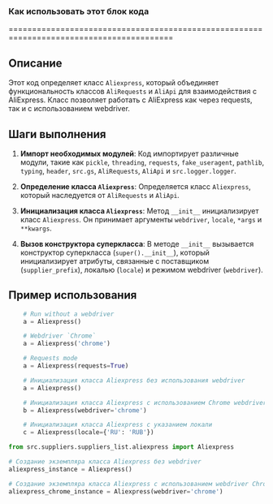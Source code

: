 ### Как использовать этот блок кода
=========================================================================================

Описание
-------------------------
Этот код определяет класс `Aliexpress`, который объединяет функциональность классов `AliRequests` и `AliApi` для взаимодействия с AliExpress. Класс позволяет работать с AliExpress как через requests, так и с использованием webdriver.

Шаги выполнения
-------------------------
1. **Импорт необходимых модулей**: Код импортирует различные модули, такие как `pickle`, `threading`, `requests`, `fake_useragent`, `pathlib`, `typing`, `header`, `src.gs`, `AliRequests`, `AliApi` и `src.logger.logger`.

2. **Определение класса `Aliexpress`**: Определяется класс `Aliexpress`, который наследуется от `AliRequests` и `AliApi`.

3. **Инициализация класса `Aliexpress`**: Метод `__init__` инициализирует класс `Aliexpress`. Он принимает аргументы `webdriver`, `locale`, `*args` и `**kwargs`.

4. **Вызов конструктора суперкласса**: В методе `__init__` вызывается конструктор суперкласса (`super().__init__`), который инициализирует атрибуты, связанные с поставщиком (`supplier_prefix`), локалью (`locale`) и режимом webdriver (`webdriver`).

Пример использования
-------------------------

```python
    # Run without a webdriver
    a = Aliexpress()

    # Webdriver `Chrome`
    a = Aliexpress('chrome')

    # Requests mode
    a = Aliexpress(requests=True)
```
```python
    # Инициализация класса Aliexpress без использования webdriver
    a = Aliexpress()

    # Инициализация класса Aliexpress с использованием Chrome webdriver
    b = Aliexpress(webdriver='chrome')

    # Инициализация класса Aliexpress с указанием локали
    c = Aliexpress(locale={'RU': 'RUB'})
```
```python
from src.suppliers.suppliers_list.aliexpress import Aliexpress

# Создание экземпляра класса Aliexpress без webdriver
aliexpress_instance = Aliexpress()

# Создание экземпляра класса Aliexpress с использованием webdriver Chrome
aliexpress_chrome_instance = Aliexpress(webdriver='chrome')